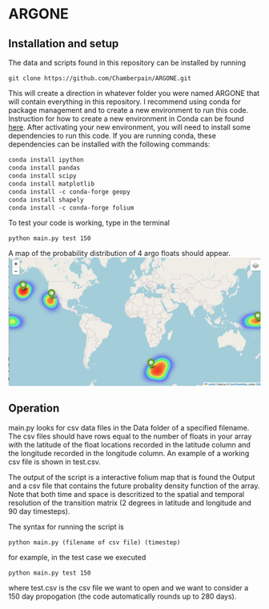 # ARGONE

## Installation and setup
The data and scripts found in this repository can be installed by running
```
git clone https://github.com/Chamberpain/ARGONE.git
```
This will create a direction in whatever folder you were named ARGONE that will contain everything in this repository. I recommend using conda for package management and to create a new environment to run this code. Instruction for how to create a new environment in Conda can be found [here](https://conda.io/projects/conda/en/latest/user-guide/tasks/manage-environments.html#creating-an-environment-with-commands). After activating your new environment, you will need to install some dependencies to run this code. If you are running conda, these dependencies can be installed with the following commands: 
```
conda install ipython 
conda install pandas
conda install scipy   
conda install matplotlib
conda install -c conda-forge geopy
conda install shapely
conda install -c conda-forge folium
```
To test your code is working, type in the terminal 
```
python main.py test 150
```
A map of the probability distribution of 4 argo floats should appear. 
![plot](./test_screenshot.png)
## Operation
main.py looks for csv data files in the Data folder of a specified filename. The csv files should have rows equal to the number of floats in your array with the latitude of the float locations recorded in the latitude column and the longitude recorded in the longitude column. An example of a working csv file is shown in test.csv.

The output of the script is a interactive folium map that is found the Output and a csv file that contains the future probality density function of the array. Note that both time and space is descritized to the spatial and temporal resolution of the transition matrix (2 degrees in latitude and longitude and 90 day timesteps). 

The syntax for running the script is 
```
python main.py (filename of csv file) (timestep)
```
for example, in the test case we executed
```
python main.py test 150
``` 
where test.csv is the csv file we want to open and we want to consider a 150 day propogation (the code automatically rounds up to 280 days).
